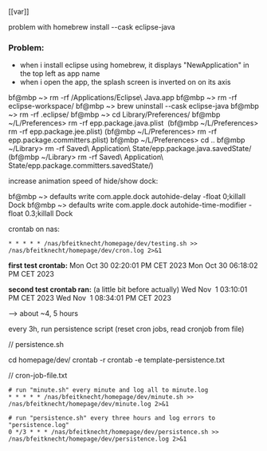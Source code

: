 

[[var]]



problem with homebrew install --cask eclipse-java
### Problem:

- when i install eclipse using homebrew, it displays "NewApplication" in the top left as app name
- when i open the app, the splash screen is inverted on on its axis




bf@mbp ~> rm -rf /Applications/Eclipse\ Java.app
bf@mbp ~> rm -rf eclipse-workspace/
bf@mbp ~> brew uninstall --cask eclipse-java
bf@mbp ~> rm -rf .eclipse/
bf@mbp ~> cd Library/Preferences/
bf@mbp ~/L/Preferences> rm -rf epp.package.java.plist 
	(bf@mbp ~/L/Preferences> rm -rf epp.package.jee.plist)
	(bf@mbp ~/L/Preferences> rm -rf epp.package.committers.plist)
bf@mbp ~/L/Preferences> cd ..
bf@mbp ~/Library> rm -rf Saved\ Application\ State/epp.package.java.savedState/
	(bf@mbp ~/Library> rm -rf Saved\ Application\ State/epp.package.committers.savedState/)







increase animation speed of hide/show dock:

bf@mbp ~> defaults write com.apple.dock autohide-delay -float 0;killall Dock
bf@mbp ~> defaults write com.apple.dock autohide-time-modifier -float 0.3;killall Dock





crontab on nas:
```
* * * * * /nas/bfeitknecht/homepage/dev/testing.sh >> /nas/bfeitknecht/homepage/dev/cron.log 2>&1
```


**first test crontab:**
	Mon Oct 30 02:20:01 PM CET 2023
	Mon Oct 30 06:18:02 PM CET 2023

**second test crontab ran:**
	(a little bit before actually)
	Wed Nov  1 03:10:01 PM CET 2023
	Wed Nov  1 08:34:01 PM CET 2023

–> about ~4, 5 hours





every 3h, run persistence script (reset cron jobs, read cronjob from file)

// persistence.sh

cd homepage/dev/
crontab -r
crontab -e template-persistence.txt





// cron-job-file.txt
```
# run "minute.sh" every minute and log all to minute.log
* * * * * /nas/bfeitknecht/homepage/dev/minute.sh >> /nas/bfeitknecht/homepage/dev/minute.log 2>&1

# run "persistence.sh" every three hours and log errors to "persistence.log"
0 */3 * * * /nas/bfeitknecht/homepage/dev/persistence.sh >> /nas/bfeitknecht/homepage/dev/persistence.log 2>&1
```

